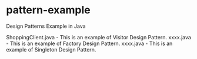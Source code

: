 # pattern-example
Design Patterns Example in Java

ShoppingClient.java - This is an example of Visitor Design Pattern.
xxxx.java - This is an example of Factory Design Pattern.
xxxx.java - This is an example of Singleton Design Pattern.
